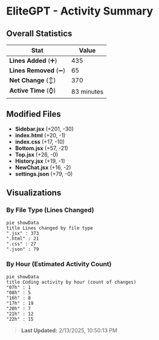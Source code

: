 # EliteGPT - Activity Summary 

## Overall Statistics

| Stat                   | Value                                                             |
| ---------------------- | ----------------------------------------------------------------- |
| **Lines Added** (➕)   | 435                                          |
| **Lines Removed** (➖) | 65                                        |
| **Net Change** (↕)    | 370                |
| **Active Time** (⌚)   | 83 minutes |


## Modified Files
- **Sidebar.jsx** (+201, -30)
- **index.html** (+20, -1)
- **index.css** (+17, -10)
- **Bottom.jsx** (+57, -21)
- **Top.jsx** (+26, -0)
- **History.jsx** (+19, -1)
- **NewChat.jsx** (+16, -2)
- **settings.json** (+79, -0)

## Visualizations

### By File Type (Lines Changed)

```mermaid
pie showData
title Lines changed by file type
".jsx" : 373
".html" : 21
".css" : 27
".json" : 79
```

### By Hour (Estimated Activity Count)

```mermaid
pie showData
title Coding activity by hour (count of changes)
"07h" : 1
"08h" : 5
"16h" : 8
"17h" : 19
"20h" : 7
"21h" : 12
"22h" : 15
```


> **Last Updated:** 2/13/2025, 10:50:13 PM
